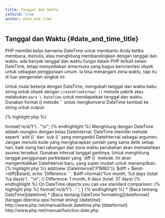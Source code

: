 ```yaml
---
title: Tanggal dan Waktu
isChild: true
anchor: date_and_time
---
```


## Tanggal dan Waktu {#date_and_time_title}

PHP memiliki kelas bernama DateTime untuk membantu Anda ketika membaca, menulis, atau menghitung membandingkan dengan tanggal dan waktu. ada
banyak tanggal dan waktu fungsi dalam PHP terkait selain DateTime, tetapi menyediakan antarmuka yang bagus berorientasi obyek untuk sebagian
penggunaan umum. Ia bisa menangani zona waktu, tapi itu di luar pengenalan singkat ini.

Untuk mulai bekerja dengan DateTime, mengubah tanggal dan waktu baku string untuk obyek dengan `createFromFormat ()` metode pabrik
atau melakukan `baru \ DateTime` untuk mendapatkan tanggal dan waktu. Gunakan format () metode `` untuk mengkonversi DateTime kembali ke string untuk output.

{% highlight php %}
<?php
$raw = '22. 11. 1968';
$start = \DateTime::createFromFormat('d. m. Y', $raw);

echo 'Start date: ' . $start->format('m/d/Y') . "\n";
{% endhighlight %}

Menghitung dengan DateTime adalah mungkin dengan kelas DateInterval. DateTime memiliki metode seperti `add ()` dan `sub ()` yang
mengambil DateInterval sebagai argumen. Jangan menulis kode yang mengharapkan jumlah yang sama detik setiap hari, baik siang hari
tabungan dan zona waktu perubahan akan mematahkan asumsi tersebut. Gunakan interval tanggal gantinya. Untuk menghitung tanggal penggunaan perbedaan
yang `diff ()` metode. Ini akan mengembalikan DateInterval baru, yang super mudah untuk menampilkan.

{% highlight php %}
<?php
// create a copy of $start and add one month and 6 days
$end = clone $start;
$end->add(new \DateInterval('P1M6D'));

$diff = $end->diff($start);
echo 'Difference: ' . $diff->format('%m month, %d days (total: %a days)') . "\n";
// Difference: 1 month, 6 days (total: 37 days)
{% endhighlight %}

On DateTime objects you can use standard comparison:
{% highlight php %}
<?php
if ($start < $end) {
    echo "Start is before end!\n";
}
{% endhighlight %}

Salah satu contoh terakhir untuk menunjukkan kelas DatePeriod. Hal ini digunakan untuk beralih di atas berulang peristiwa. Hal ini dapat mengambil dua Objek DateTime, awal dan akhir, dan interval yang akan mengembalikan semua peristiwa di antara.


{% highlight php %}
<?php
// output all thursdays between $start and $end
$periodInterval = \DateInterval::createFromDateString('first thursday');
$periodIterator = new \DatePeriod($start, $periodInterval, $end, \DatePeriod::EXCLUDE_START_DATE);
foreach ($periodIterator as $date) {
    // output each date in the period
    echo $date->format('m/d/Y') . ' ';
}
{% endhighlight %}

* [Baca tentang DateTime][datetime]
* [Baca tentang DateTime formatting][dateformat] (tanggal diterima opsi format string)

[datetime]: http://www.php.net/manual/book.datetime.php
[dateformat]: http://www.php.net/manual/function.date.php
